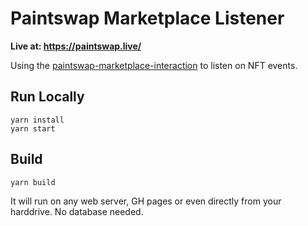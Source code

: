 # Paintswap Marketplace Listener

**Live at: https://paintswap.live/**

Using the [paintswap-marketplace-interaction](https://github.com/PaintSwap/paintswap-marketplace-interaction) to listen on NFT events.

## Run Locally

    yarn install
    yarn start

## Build

    yarn build

It will run on any web server, GH pages or even directly from your harddrive. No database needed.